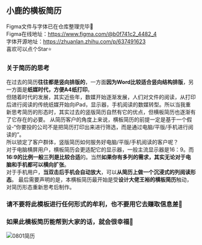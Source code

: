 ## 小鹿的横板简历
Figma文件与字体已在仓库整理完毕👋  
Figma在线地址：https://www.figma.com/@b0f741c2_4482_4  
字体开源地址：https://zhuanlan.zhihu.com/p/637491623  
喜欢可以点个Star⭐

### 关于简历的思考
在过去的简历**往往都是竖向排版的**，一方面**因为Word比较适合竖向结构排版**，另一方面是**纸媒时代，方便A4纸打印**。  
但随着时代的发展，其实近些年，数媒开始逐渐发展，人们对文件的阅读，从打印后进行阅读的传统纸媒开始向iPad，显示器，手机阅读的数媒转型。所以当我重新思考简历的形态时，其实过去的竖版简历自然有它的优点，但横板简历也逐渐有了它存在的必要。
从简历客户的角度上来说，横板简历的前提一定是基于一个假设-“你要投的公司不是把简历打印出来进行筛选，而是通过电脑/平版/手机进行阅读的”。  
所以锁定了客户群体，竖版简历如何服务好电脑/平版/手机阅读的客户呢？  
对于电脑横屏用户，横板简历会更适配它的显示器，一般主流显示器是16：9。而**16:9的比例一般三列是比较合适**的。当然**如果你有多列的需求，其实无论对于电脑和手机都可以横向扩张**。  
对于手机用户，**当双击后手机会自动放大**，可以**从简历上做一个沉浸式的列阅读形态**。
最后需要声明的是，本横板简历最开始是受**设计大佬王裕的横板简历**触动，对简历形态重新思考后制作。  

### 请不要将**此模板进行任何形式的牟利**，也不要用它去赚取信息差🤗  
### 如果此横板简历能帮到大家的话，就会很幸福👋
![0801简历](https://github.com/user-attachments/assets/d0100de9-b8ba-40c4-b005-88601dff25f5)
